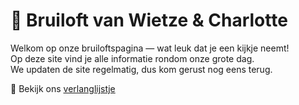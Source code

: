 # 💍 Bruiloft van Wietze & Charlotte

Welkom op onze bruiloftspagina — wat leuk dat je een kijkje neemt!  
Op deze site vind je alle informatie rondom onze grote dag.  
We updaten de site regelmatig, dus kom gerust nog eens terug.

🎁 Bekijk ons [verlanglijstje](https://www.mijnverlanglijst.eu/v/0xydk4/bruiloft-wietze-en-charlotte)

